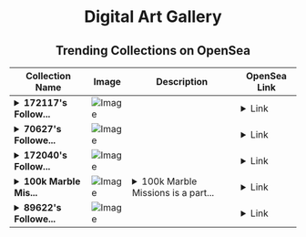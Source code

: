 <div align="center">

# Digital Art Gallery

## Trending Collections on OpenSea

| Collection Name                       | Image                                                                                     | Description                       | OpenSea Link                                                                                          |
|---------------------------------------|-------------------------------------------------------------------------------------------|-----------------------------------|--------------------------------------------------------------------------------------------------------|
| **<details><summary>172117's Follow...</summary>172117's Follower</details>** | ![Image](https://i.seadn.io/s/raw/files/19f9f090920392cc3650cbdf4361755b.png?w=500&auto=format?w=200&auto=format) |  | <details><summary>Link</summary>[172117's Follower](https://opensea.io/collection/172117-s-follower)</details> |
| **<details><summary>70627's Followe...</summary>70627's Follower</details>** | ![Image](https://i.seadn.io/s/raw/files/19f9f090920392cc3650cbdf4361755b.png?w=500&auto=format?w=200&auto=format) |  | <details><summary>Link</summary>[70627's Follower](https://opensea.io/collection/70627-s-follower)</details> |
| **<details><summary>172040's Follow...</summary>172040's Follower</details>** | ![Image](https://i.seadn.io/s/raw/files/19f9f090920392cc3650cbdf4361755b.png?w=500&auto=format?w=200&auto=format) |  | <details><summary>Link</summary>[172040's Follower](https://opensea.io/collection/172040-s-follower)</details> |
| **<details><summary>100k Marble Mis...</summary>100k Marble Missions</details>** | ![Image](https://i.seadn.io/s/raw/files/a0d71a3804f0e0b7d6d397c8326eebbc.png?w=500&auto=format?w=200&auto=format) | <details><summary>100k Marble Missions is a part...</summary>100k Marble Missions is a part of the Marbles on Stream 100k Mission Celebration Collection</details> | <details><summary>Link</summary>[100k Marble Missions](https://opensea.io/collection/100k-marble-missions)</details> |
| **<details><summary>89622's Followe...</summary>89622's Follower</details>** | ![Image](https://i.seadn.io/s/raw/files/19f9f090920392cc3650cbdf4361755b.png?w=500&auto=format?w=200&auto=format) |  | <details><summary>Link</summary>[89622's Follower](https://opensea.io/collection/89622-s-follower)</details> |

</div>